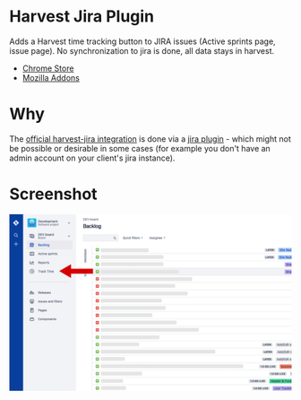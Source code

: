 # Harvest Jira Plugin

Adds a Harvest time tracking button to JIRA issues (Active sprints page, issue page). No synchronization to jira is done, all data stays in harvest.
 
 * [Chrome Store](https://chrome.google.com/webstore/detail/jira-harvest-time-trackin/klgljijecjfkdfobihclllkadmoeokgg)
 * [Mozilla Addons](https://addons.mozilla.org/de/firefox/addon/jira-harvest-helper)

# Why
The [official harvest-jira integration](https://www.getharvest.com/apps-and-integrations/jira) is done via a [jira plugin](https://marketplace.atlassian.com/apps/1211628/harvest-time-tracking-official?hosting=cloud&tab=reviews) - which might not be possible or desirable in some cases (for example you don't have an admin account on your client's jira instance).

# Screenshot
![Example](./images/image1.png)

